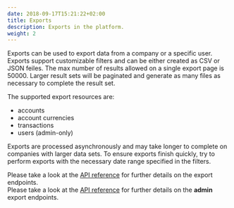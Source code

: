 ```yaml
---
date: 2018-09-17T15:21:22+02:00
title: Exports
description: Exports in the platform.
weight: 2
---
```


Exports can be used to export data from a company or a specific user. Exports support customizable filters and can be either created as CSV or JSON feiles. The max number of results allowed on a single export page is 50000. Larger result sets will be paginated and generate as many files as necessary to complete the result set.

The supported export resources are:

- accounts
- account currencies
- transactions
- users (admin-only)

Exports are processed asynchronously and may take longer to complete on companies with larger data sets. To ensure exports finish quickly, try to perform exports with the necessary date range specified in the filters.

<aside class="notice">
	Please take a look at the <a href="https://rehive-platform.redoc.ly/tag/exports" target="_blank">API reference</a> for further details on the export endpoints.
</aside>

<aside class="notice">
	Please take a look at the <a href="https://rehive-platform-admin.redoc.ly/tag/exports" target="_blank">API reference</a> for further details on the <strong>admin</strong> export endpoints.
</aside>
